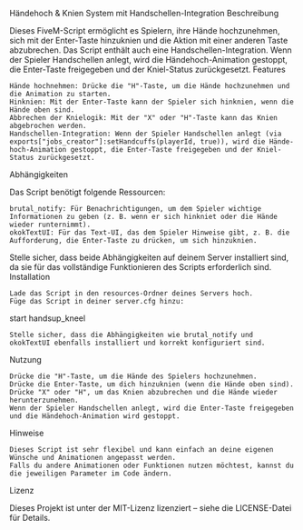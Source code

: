 Händehoch & Knien System mit Handschellen-Integration
Beschreibung

Dieses FiveM-Script ermöglicht es Spielern, ihre Hände hochzunehmen, sich mit der Enter-Taste hinzuknien und die Aktion mit einer anderen Taste abzubrechen. Das Script enthält auch eine Handschellen-Integration. Wenn der Spieler Handschellen anlegt, wird die Händehoch-Animation gestoppt, die Enter-Taste freigegeben und der Kniel-Status zurückgesetzt.
Features

    Hände hochnehmen: Drücke die "H"-Taste, um die Hände hochzunehmen und die Animation zu starten.
    Hinknien: Mit der Enter-Taste kann der Spieler sich hinknien, wenn die Hände oben sind.
    Abbrechen der Knielogik: Mit der "X" oder "H"-Taste kann das Knien abgebrochen werden.
    Handschellen-Integration: Wenn der Spieler Handschellen anlegt (via exports["jobs_creator"]:setHandcuffs(playerId, true)), wird die Hände-hoch-Animation gestoppt, die Enter-Taste freigegeben und der Kniel-Status zurückgesetzt.

Abhängigkeiten

Das Script benötigt folgende Ressourcen:

    brutal_notify: Für Benachrichtigungen, um dem Spieler wichtige Informationen zu geben (z. B. wenn er sich hinkniet oder die Hände wieder runternimmt).
    okokTextUI: Für das Text-UI, das dem Spieler Hinweise gibt, z. B. die Aufforderung, die Enter-Taste zu drücken, um sich hinzuknien.

Stelle sicher, dass beide Abhängigkeiten auf deinem Server installiert sind, da sie für das vollständige Funktionieren des Scripts erforderlich sind.
Installation

    Lade das Script in den resources-Ordner deines Servers hoch.
    Füge das Script in deiner server.cfg hinzu:

start handsup_kneel

    Stelle sicher, dass die Abhängigkeiten wie brutal_notify und okokTextUI ebenfalls installiert und korrekt konfiguriert sind.

Nutzung

    Drücke die "H"-Taste, um die Hände des Spielers hochzunehmen.
    Drücke die Enter-Taste, um dich hinzuknien (wenn die Hände oben sind).
    Drücke "X" oder "H", um das Knien abzubrechen und die Hände wieder herunterzunehmen.
    Wenn der Spieler Handschellen anlegt, wird die Enter-Taste freigegeben und die Händehoch-Animation wird gestoppt.

Hinweise

    Dieses Script ist sehr flexibel und kann einfach an deine eigenen Wünsche und Animationen angepasst werden.
    Falls du andere Animationen oder Funktionen nutzen möchtest, kannst du die jeweiligen Parameter im Code ändern.

Lizenz

Dieses Projekt ist unter der MIT-Lizenz lizenziert – siehe die LICENSE-Datei für Details.
